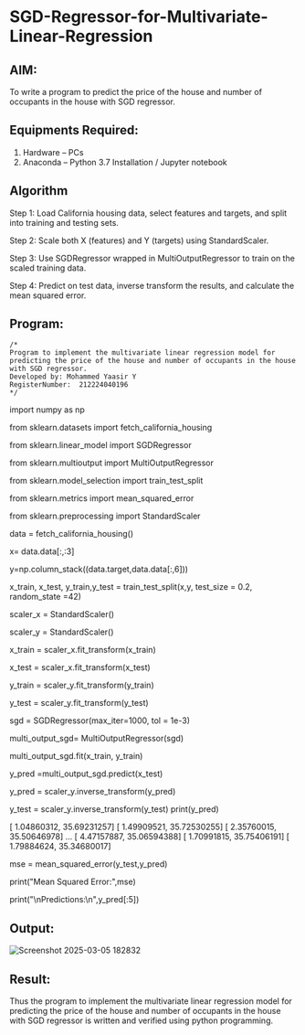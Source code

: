 # SGD-Regressor-for-Multivariate-Linear-Regression

## AIM:
To write a program to predict the price of the house and number of occupants in the house with SGD regressor.

## Equipments Required:
1. Hardware – PCs
2. Anaconda – Python 3.7 Installation / Jupyter notebook

## Algorithm
Step 1: Load California housing data, select features and targets, and split into training and testing sets.

Step 2: Scale both X (features) and Y (targets) using StandardScaler.

Step 3: Use SGDRegressor wrapped in MultiOutputRegressor to train on the scaled training data.

Step 4: Predict on test data, inverse transform the results, and calculate the mean squared error.

## Program:
```
/*
Program to implement the multivariate linear regression model for predicting the price of the house and number of occupants in the house with SGD regressor.
Developed by: Mohammed Yaasir Y
RegisterNumber:  212224040196
*/
```
import numpy as np

from sklearn.datasets import fetch_california_housing

from sklearn.linear_model import SGDRegressor

from sklearn.multioutput import MultiOutputRegressor

from sklearn.model_selection import train_test_split

from sklearn.metrics import mean_squared_error

from sklearn.preprocessing import StandardScaler

data = fetch_california_housing()

x= data.data[:,:3]

y=np.column_stack((data.target,data.data[:,6]))

x_train, x_test, y_train,y_test = train_test_split(x,y, test_size = 0.2, random_state =42)

scaler_x = StandardScaler()

scaler_y = StandardScaler()

x_train = scaler_x.fit_transform(x_train)

x_test = scaler_x.fit_transform(x_test)

y_train = scaler_y.fit_transform(y_train)

y_test = scaler_y.fit_transform(y_test)

sgd = SGDRegressor(max_iter=1000, tol = 1e-3)

multi_output_sgd= MultiOutputRegressor(sgd)

multi_output_sgd.fit(x_train, y_train)

y_pred =multi_output_sgd.predict(x_test)

y_pred = scaler_y.inverse_transform(y_pred)

y_test = scaler_y.inverse_transform(y_test)
print(y_pred)

[ 1.04860312, 35.69231257]
[ 1.49909521, 35.72530255]
[ 2.35760015, 35.50646978]
...
[ 4.47157887, 35.06594388]
[ 1.70991815, 35.75406191]
[ 1.79884624, 35.34680017]

mse = mean_squared_error(y_test,y_pred)

print("Mean Squared Error:",mse)

print("\nPredictions:\n",y_pred[:5])


## Output:
![Screenshot 2025-03-05 182832](https://github.com/user-attachments/assets/ea032c88-778d-4421-9af4-a1a84efa6d2b)


## Result:
Thus the program to implement the multivariate linear regression model for predicting the price of the house and number of occupants in the house with SGD regressor is written and verified using python programming.
